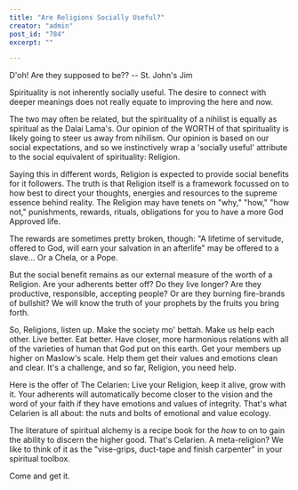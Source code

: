 ```yaml
---
title: "Are Religions Socially Useful?"
creator: "admin"
post_id: "784"
excerpt: ""

---
```

<span class="pullquote">D'oh!  Are they supposed to be?? -- St. John's Jim</span>

Spirituality is not inherently socially useful.  The desire to connect with deeper meanings does not really equate to improving the here and now.

The two may often be related, but the spirituality of a nihilist is equally as spiritual as the Dalai Lama's.  Our opinion of the WORTH of that spirituality is likely going to steer us away from nihilism.  Our opinion is based on our social expectations, and so we instinctively wrap a 'socially useful' attribute to the social equivalent of spirituality: Religion.

Saying this in different words, Religion is expected to provide social benefits for it followers.  The truth is that Religion itself is a framework focussed on to how best to direct your thoughts, energies and resources to the supreme essence behind reality.  The Religion may have tenets on "why," "how," "how not," punishments, rewards, rituals, obligations for you to have a more God Approved life.

The rewards are sometimes pretty broken, though:  "A lifetime of servitude, offered to God, will earn your salvation in an afterlife" may be offered to a slave...   Or a Chela, or a Pope.

But the social benefit remains as our external measure of the worth of a Religion.  Are your adherents better off?  Do they live longer? Are they productive, responsible, accepting people?  Or are they burning fire-brands of bullshit?  We will know the truth of your prophets by the fruits you bring forth.

So, <span class="pullquote">Religions, listen up.</span>  Make the society mo' bettah.  Make us help each other.  Live better.  Eat better.  Have closer, more harmonious relations with all of the varieties of human that God put on this earth.  Get your members up higher on Maslow's scale.  Help them get their values and emotions clean and clear.  It's a challenge, and so far, Religion, you need help.

Here is the offer of The Celarien:  Live your Religion, keep it alive, grow with it.  Your adherents will automatically become closer to the vision and the word of your faith if they have emotions and values of integrity.  That's what Celarien is all about: the nuts and bolts of emotional and value ecology.

The literature of spiritual alchemy is a recipe book for the <em>how</em> to on to gain the ability to discern the higher good.  That's Celarien.  A meta-religion?  We like to think of it as the "vise-grips, duct-tape and finish carpenter" in your spiritual toolbox.

<span class="pullquote">Come and get it.</span>